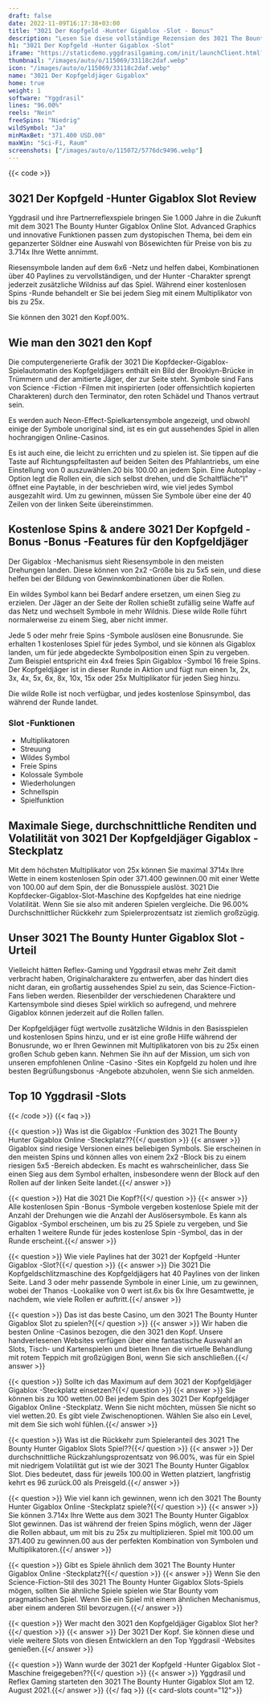 ```yaml
---
draft: false
date: 2022-11-09T16:17:38+03:00
title: "3021 Der Kopfgeld -Hunter Gigablox -Slot - Bonus"
description: "Lesen Sie diese vollständige Rezension des 3021 The Bounty Hunter Gigablox Slot, um das Gameplay, die Funktionen und das Spielen mit dem besten Casino -Bonus zu entdecken."
h1: "3021 Der Kopfgeld -Hunter Gigablox -Slot"
iframe: "https://staticdemo.yggdrasilgaming.com/init/launchClient.html?gameid=10082&lang=en&currency=EUR&org=Demo&key=&fullscreen=yes"
thumbnail: "/images/auto/o/115069/33118c2daf.webp"
icon: "/images/auto/o/115069/33118c2daf.webp"
name: "3021 Der Kopfgeldjäger Gigablox"
home: true
weight: 1
software: "Yggdrasil"
lines: "96.00%"
reels: "Nein"
freeSpins: "Niedrig"
wildSymbol: "Ja"
minMaxBet: "371.400 USD.00"
maxWin: "Sci-Fi, Raum"
screenshots: ["/images/auto/o/115072/5776dc9496.webp"]
---
```


{{< code >}}<h2>3021 Der Kopfgeld -Hunter Gigablox Slot Review</h2><p>Yggdrasil und ihre Partnerreflexspiele bringen Sie 1.000 Jahre in die Zukunft mit dem 3021 The Bounty Hunter Gigablox Online Slot. Advanced Graphics und innovative Funktionen passen zum dystopischen Thema, bei dem ein gepanzerter Söldner eine Auswahl von Bösewichten für Preise von bis zu 3.714x Ihre Wette annimmt.</p><p>Riesensymbole landen auf dem 6x6 -Netz und helfen dabei, Kombinationen über 40 Paylines zu vervollständigen, und der Hunter -Charakter sprengt jederzeit zusätzliche Wildniss auf das Spiel. Während einer kostenlosen Spins -Runde behandelt er Sie bei jedem Sieg mit einem Multiplikator von bis zu 25x.</p><p>Sie können den 3021 den Kopf.00%.</p><h2>Wie man den 3021 den Kopf</h2><p>Die computergenerierte Grafik der 3021 Die Kopfdecker-Gigablox-Spielautomatin des Kopfgeldjägers enthält ein Bild der Brooklyn-Brücke in Trümmern und der amitierte Jäger, der zur Seite steht. Symbole sind Fans von Science -Fiction -Filmen mit inspirierten (oder offensichtlich kopierten Charakteren) durch den Terminator, den roten Schädel und Thanos vertraut sein.</p><p>Es werden auch Neon-Effect-Spielkartensymbole angezeigt, und obwohl einige der Symbole unoriginal sind, ist es ein gut aussehendes Spiel in allen hochrangigen Online-Casinos.</p><p>Es ist auch eine, die leicht zu errichten und zu spielen ist. Sie tippen auf die Taste auf Richtungspfeiltasten auf beiden Seiten des Pfahlantriebs, um eine Einstellung von 0 auszuwählen.20 bis 100.00 an jedem Spin. Eine Autoplay -Option legt die Rollen ein, die sich selbst drehen, und die Schaltfläche"I" öffnet eine Paytable, in der beschrieben wird, wie viel jedes Symbol ausgezahlt wird. Um zu gewinnen, müssen Sie Symbole über eine der 40 Zeilen von der linken Seite übereinstimmen.</p><h2>Kostenlose Spins & andere 3021 Der Kopfgeld -Bonus -Bonus -Features für den Kopfgeldjäger</h2><p>Der Gigablox -Mechanismus sieht Riesensymbole in den meisten Drehungen landen. Diese können von 2x2 -Größe bis zu 5x5 sein, und diese helfen bei der Bildung von Gewinnkombinationen über die Rollen.</p><p>Ein wildes Symbol kann bei Bedarf andere ersetzen, um einen Sieg zu erzielen. Der Jäger an der Seite der Rollen schießt zufällig seine Waffe auf das Netz und wechselt Symbole in mehr Wildnis. Diese wilde Rolle führt normalerweise zu einem Sieg, aber nicht immer.</p><p>Jede 5 oder mehr freie Spins -Symbole auslösen eine Bonusrunde. Sie erhalten 1 kostenloses Spiel für jedes Symbol, und sie können als Gigablox landen, um für jede abgedeckte Symbolposition einen Spin zu vergeben. Zum Beispiel entspricht ein 4x4 freies Spin Gigablox -Symbol 16 freie Spins. Der Kopfgeldjäger ist in dieser Runde in Aktion und fügt nun einen 1x, 2x, 3x, 4x, 5x, 6x, 8x, 10x, 15x oder 25x Multiplikator für jeden Sieg hinzu.</p><p>Die wilde Rolle ist noch verfügbar, und jedes kostenlose Spinsymbol, das während der Runde landet.</p><h3>
Slot -Funktionen</h3><ul>
<li></span>
Multiplikatoren</li>
<li></span>
Streuung</li>
<li></span>
Wildes Symbol</li>
<li></span>
Freie Spins</li>
<li></span>
Kolossale Symbole</li>
<li></span>
Wiederholungen</li>
<li></span>
Schnellspin</li>
<li></span>
Spielfunktion</li></ul><h2>Maximale Siege, durchschnittliche Renditen und Volatilität von 3021 Der Kopfgeldjäger Gigablox -Steckplatz</h2><p>Mit dem höchsten Multiplikator von 25x können Sie maximal 3714x Ihre Wette in einem kostenlosen Spin oder 371.400 gewinnen.00 mit einer Wette von 100.00 auf dem Spin, der die Bonusspiele auslöst. 3021 Die Kopfdecker-Gigablox-Slot-Maschine des Kopfgeldes hat eine niedrige Volatilität. Wenn Sie sie also mit anderen Spielen vergleiche. Die 96.00% Durchschnittlicher Rückkehr zum Spielerprozentsatz ist ziemlich großzügig.</p><h2>Unser 3021 The Bounty Hunter Gigablox Slot -Urteil</h2><p>Vielleicht hätten Reflex-Gaming und Yggdrasil etwas mehr Zeit damit verbracht haben, Originalcharaktere zu entwerfen, aber das hindert dies nicht daran, ein großartig aussehendes Spiel zu sein, das Science-Fiction-Fans lieben werden. Riesenbilder der verschiedenen Charaktere und Kartensymbole sind dieses Spiel wirklich so aufregend, und mehrere Gigablox können jederzeit auf die Rollen fallen.</p><p>Der Kopfgeldjäger fügt wertvolle zusätzliche Wildnis in den Basisspielen und kostenlosen Spins hinzu, und er ist eine große Hilfe während der Bonusrunde, wo er Ihren Gewinnen mit Multiplikatoren von bis zu 25x einen großen Schub geben kann. Nehmen Sie ihn auf der Mission, um sich von unseren empfohlenen Online -Casino -Sites ein Kopfgeld zu holen und ihre besten Begrüßungsbonus -Angebote abzuholen, wenn Sie sich anmelden.</p><h2>Top 10 Yggdrasil -Slots</h2>
{{< /code >}}
{{< faq >}}

{{< question >}} Was ist die Gigablox -Funktion des 3021 The Bounty Hunter Gigablox Online -Steckplatz??{{</ question >}}
{{< answer >}} Gigablox sind riesige Versionen eines beliebigen Symbols. Sie erscheinen in den meisten Spins und können alles von einem 2x2 -Block bis zu einem riesigen 5x5 -Bereich abdecken. Es macht es wahrscheinlicher, dass Sie einen Sieg aus dem Symbol erhalten, insbesondere wenn der Block auf den Rollen auf der linken Seite landet.{{</ answer >}}

{{< question >}} Hat die 3021 Die Kopf?{{</ question >}}
{{< answer >}} Alle kostenlosen Spin -Bonus -Symbole vergeben kostenlose Spiele mit der Anzahl der Drehungen wie die Anzahl der Auslösersymbole. Es kann als Gigablox -Symbol erscheinen, um bis zu 25 Spiele zu vergeben, und Sie erhalten 1 weitere Runde für jedes kostenlose Spin -Symbol, das in der Runde erscheint.{{</ answer >}}

{{< question >}} Wie viele Paylines hat der 3021 der Kopfgeld -Hunter Gigablox -Slot?{{</ question >}}
{{< answer >}} Die 3021 Die Kopfgeldschlitzmaschine des Kopfgeldjägers hat 40 Paylines von der linken Seite. Land 3 oder mehr passende Symbole in einer Linie, um zu gewinnen, wobei der Thanos -Lookalike von 0 wert ist.6x bis 6x Ihre Gesamtwette, je nachdem, wie viele Rollen er auftritt.{{</ answer >}}

{{< question >}} Das ist das beste Casino, um den 3021 The Bounty Hunter Gigablox Slot zu spielen?{{</ question >}}
{{< answer >}} Wir haben die besten Online -Casinos bezogen, die den 3021 den Kopf. Unsere handverlesenen Websites verfügen über eine fantastische Auswahl an Slots, Tisch- und Kartenspielen und bieten Ihnen die virtuelle Behandlung mit rotem Teppich mit großzügigen Boni, wenn Sie sich anschließen.{{</ answer >}}

{{< question >}} Sollte ich das Maximum auf dem 3021 der Kopfgeldjäger Gigablox -Steckplatz einsetzen?{{</ question >}}
{{< answer >}} Sie können bis zu 100 wetten.00 Bei jedem Spin des 3021 Der Kopfgeldjäger Gigablox Online -Steckplatz. Wenn Sie nicht möchten, müssen Sie nicht so viel wetten.20. Es gibt viele Zwischenoptionen. Wählen Sie also ein Level, mit dem Sie sich wohl fühlen.{{</ answer >}}

{{< question >}} Was ist die Rückkehr zum Spieleranteil des 3021 The Bounty Hunter Gigablox Slots Spiel??{{</ question >}}
{{< answer >}} Der durchschnittliche Rückzahlungsprozentsatz von 96.00%, was für ein Spiel mit niedrigem Volatilität gut ist wie der 3021 The Bounty Hunter Gigablox Slot. Dies bedeutet, dass für jeweils 100.00 in Wetten platziert, langfristig kehrt es 96 zurück.00 als Preisgeld.{{</ answer >}}

{{< question >}} Wie viel kann ich gewinnen, wenn ich den 3021 The Bounty Hunter Gigablox Online -Steckplatz spiele?{{</ question >}}
{{< answer >}} Sie können 3.714x Ihre Wette aus dem 3021 The Bounty Hunter Gigablox Slot gewinnen. Das ist während der freien Spins möglich, wenn der Jäger die Rollen abbaut, um mit bis zu 25x zu multiplizieren. Spiel mit 100.00 um 371.400 zu gewinnen.00 aus der perfekten Kombination von Symbolen und Multiplikatoren.{{</ answer >}}

{{< question >}} Gibt es Spiele ähnlich dem 3021 The Bounty Hunter Gigablox Online -Steckplatz?{{</ question >}}
{{< answer >}} Wenn Sie den Science-Fiction-Stil des 3021 The Bounty Hunter Gigablox Slots-Spiels mögen, sollten Sie ähnliche Spiele spielen wie Star Bounty vom pragmatischen Spiel. Wenn Sie ein Spiel mit einem ähnlichen Mechanismus, aber einem anderen Stil bevorzugen.{{</ answer >}}

{{< question >}} Wer macht den 3021 den Kopfgeldjäger Gigablox Slot her?{{</ question >}}
{{< answer >}} Der 3021 Der Kopf. Sie können diese und viele weitere Slots von diesen Entwicklern an den Top Yggdrasil -Websites genießen.{{</ answer >}}

{{< question >}} Wann wurde der 3021 der Kopfgeld -Hunter Gigablox Slot -Maschine freigegeben??{{</ question >}}
{{< answer >}} Yggdrasil und Reflex Gaming starteten den 3021 The Bounty Hunter Gigablox Slot am 12. August 2021.{{</ answer >}}
{{</ faq >}}
{{< card-slots count="12">}}